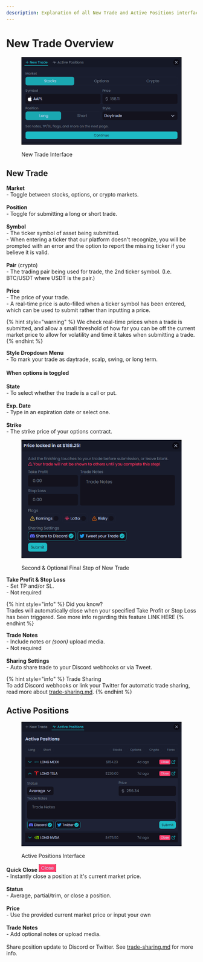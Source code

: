 ```yaml
---
description: Explanation of all New Trade and Active Positions interface elements.
---
```


# New Trade Overview

<figure><img src="../.gitbook/assets/image.png" alt=""><figcaption><p>New Trade Interface</p></figcaption></figure>

## New Trade

**Market**\
\- Toggle between stocks, options, or crypto markets.\
\
**Position**\
\- Toggle for submitting a long or short trade.\
\
**Symbol**\
\- The ticker symbol of asset being submitted.\
\- When entering a ticker that our platform doesn't recognize, you will be prompted with an error and the option to report the missing ticker if you believe it is valid.\
\
**Pair** (crypto)\
\- The trading pair being used for trade, the 2nd ticker symbol. (I.e. BTC/USDT where USDT is the pair.)\
\
**Price**\
\- The price of your trade.\
\- A real-time price is auto-filled when a ticker symbol has been entered, which can be used to submit rather than inputting a price.

{% hint style="warning" %}
We check real-time prices when a trade is submitted, and allow a small threshold of how far you can be off the current market price to allow for volatility and time it takes when submitting a trade.
{% endhint %}

**Style Dropdown Menu**\
\- To mark your trade as daytrade, scalp, swing, or long term.

#### When options is toggled

**State**\
\- To select whether the trade is a call or put.\
\
**Exp. Date**\
\- Type in an expiration date or select one.\
\
**Strike**\
\- The strike price of your options contract.

<figure><img src="../.gitbook/assets/image (4).png" alt=""><figcaption><p>Second &#x26; Optional Final Step of New Trade</p></figcaption></figure>

**Take Profit & Stop Loss**\
\- Set TP and/or SL.\
\- Not required

{% hint style="info" %}
Did you know?\
Trades will automatically close when your specified Take Profit or Stop Loss has been triggered. See more info regarding this feature LINK HERE
{% endhint %}

**Trade Notes**\
\- Include notes or _(soon)_ upload media.\
\- Not required\
\
**Sharing Settings**\
\- Auto share trade to your Discord webhooks or via Tweet.

{% hint style="info" %}
Trade Sharing\
To add Discord webhooks or link your Twitter for automatic trade sharing, read more about [trade-sharing.md](../trade-sharing/trade-sharing.md "mention").
{% endhint %}

## Active Positions

<figure><img src="../.gitbook/assets/image (5).png" alt=""><figcaption><p>Active Positions Interface</p></figcaption></figure>

**Quick Close** ![](<../.gitbook/assets/image (7).png>)\
\- Instantly close a position at it's current market price.\
\
**Status**\
\- Average, partial/trim, or close a position.\
\
**Price**\
\- Use the provided current market price or input your own\
\
**Trade Notes**\
\- Add optional notes or upload media.\
\
Share position update to Discord or Twitter. See [trade-sharing.md](../trade-sharing/trade-sharing.md "mention") for more info.
